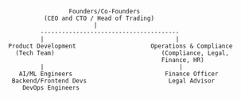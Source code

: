                        Founders/Co-Founders
                (CEO and CTO / Head of Trading)
                              |
               ---------------------------------------
               |                                     |
      Product Development                     Operations & Compliance
        (Tech Team)                              (Compliance, Legal,
                                                 Finance, HR)
               |                                      |
         AI/ML Engineers                          Finance Officer
       Backend/Frontend Devs                       Legal Advisor
          DevOps Engineers
